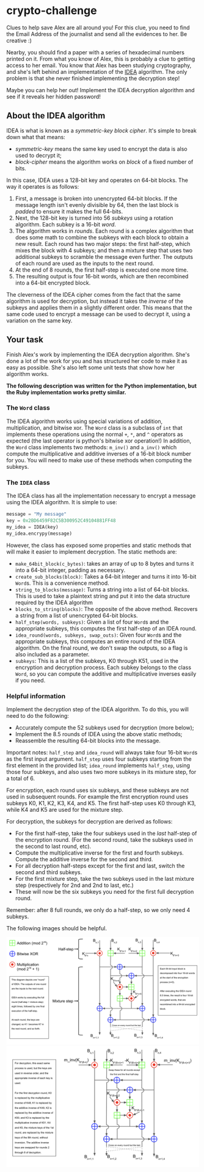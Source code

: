 # crypto-challenge

Clues to help save Alex are all around you! For this clue, you need to find the Email Address of the journalist and send all the evidences to her. Be creative :)

Nearby, you should find a paper with a series of hexadecimal numbers printed on it. From what you know of Alex, this is probably a clue to getting access to her email. You know that Alex has been studying cryptography, and she's left behind an implementation of the [IDEA](https://en.wikipedia.org/wiki/International_Data_Encryption_Algorithm) algorithm. The only problem is that she never finished implementing the decryption step!

Maybe you can help her out! Implement the IDEA decryption algorithm and see if it reveals her hidden password!

## About the IDEA algorithm

IDEA is what is known as a _symmetric-key block cipher_. It's simple to break down what that means:

- _symmetric-key_ means the same key used to encrypt the data is also used to decrypt it;
- _block-cipher_ means the algorithm works on _block_ of a fixed number of bits.

In this case, IDEA uses a 128-bit key and operates on 64-bit blocks. The way it operates is as follows:

1. First, a message is broken into unencrypted 64-bit blocks. If the message length isn't evenly divisible by 64, then the last block is _padded_ to ensure it makes the full 64-bits.
2. Next, the 128-bit key is turned into 56 _subkeys_ using a rotation algorithm. Each subkey is a 16-bit _word_.
3. The algorithm works in _rounds_. Each round is a complex algorithm that does some math to combine the subkeys with each block to obtain a new result. Each round has two major steps: the first half-step, which mixes the block with 4 subkeys; and then a mixture step that uses two additional subkeys to scramble the message even further. The outputs of each round are used as the inputs to the next round.
4. At the end of 8 rounds, the first half-step is executed one more time.
5. The resulting output is four 16-bit words, which are then recombined into a 64-bit encrypted block.

The cleverness of the IDEA cipher comes from the fact that the same algorithm is used for decryption, but instead it takes the _inverse_ of the subkeys and applies them in a slightly different order. This means that the same code used to encrypt a message can be used to decrypt it, using a variation on the same key.

## Your task

Finish Alex's work by implementing the IDEA decryption algorithm. She's done a lot of the work for you and has structured her code to make it as easy as possible. She's also left some unit tests that show how her algorithm works.

**The following description was written for the Python implementation, but the Ruby implementation works pretty similar.**

### The `Word` class

The IDEA algorithm works using special variations of addition, multiplication, and bitwise xor. The `Word` class is a subclass of `int` that implements these operations using the normal `+`, `*`, and `^` operators as expected (the last operator is python's bitwise xor operation!) In addition, the `Word` class implements two methods: `m_inv()` and `a_inv()` which compute the multiplicative and additive inverses of a 16-bit block number for you. You will need to make use of these methods when computing the subkeys.

### The `IDEA` class

The IDEA class has all the implementation necessary to encrypt a message using the IDEA algorithm. It is simple to use:

```python
message = "My message"
key = 0x2BD6459F82C5B300952C49104881FF48
my_idea = IDEA(key)
my_idea.encrypy(message)
```

However, the class has exposed some properties and static methods that will make it easier to implement decryption. The static methods are:

- `make_64bit_block(c_bytes)`: takes an array of up to 8 bytes and turns it into a 64-bit integer, padding as necessary.
- `create_sub_blocks(block)`: Takes a 64-bit integer and turns it into 16-bit `Word`s. This is a convenience method.
- `string_to_blocks(message)`: Turns a string into a list of 64-bit blocks. This is used to take a plaintext string and put it into the data structure required by the IDEA algorithm
- `blocks_to_string(blocks)`: The opposite of the above method. Recovers a string from a list of unencrypted 64-bit blocks.
- `half_step(words, subkeys)`: Given a list of four `Word`s and the appropriate subkeys, this computes the first half-step of an IDEA round.
- `idea_round(words, subkeys, swap_outs)`: Given four `Word`s and the appropriate subkeys, this computes an entire round of the IDEA algorithm. On the final round, we don't swap the outputs, so a flag is also included as a parameter.
- `subkeys`: This is a list of the subkeys, K0 through K51, used in the encryption and decryption process. Each subkey belongs to the class `Word`, so you can compute the additive and multiplicative inverses easily if you need.

### Helpful information

Implement the decryption step of the IDEA algorithm. To do this, you will need to do the following:

- Accurately compute the 52 subkeys used for decryption (more below);
- Implement the 8.5 rounds of IDEA using the above static methods;
- Reassemble the resulting 64-bit blocks into the message.

Important notes: `half_step` and `idea_round` will always take four 16-bit `Word`s as the first input argument. `half_step` uses four subkeys starting from the first element in the provided list; `idea_round` implements `half_step`, using those four subkeys, and also uses two more subkeys in its mixture step, for a total of 6.

For encryption, each round uses six subkeys, and these subkeys are not used in subsequent rounds. For example the first encryption round uses subkeys K0, K1, K2, K3, K4, and K5. The first half-step uses K0 through K3, while K4 and K5 are used for the mixture step.

For decryption, the subkeys for decryption are derived as follows:

- For the first half-step, take the four subkeys used in the _last_ half-step of the encryption round. (For the second round, take the subkeys used in the second to last round, etc).
- Compute the multiplicative inverse for the first and fourth subkeys. Compute the additive inverse for the second and third.
- For all decryption half-steps except for the first and last, switch the second and third subkeys.
- For the first mixture step, take the two subkeys used in the last mixture step (respectively for 2nd and 2nd to last, etc.)
- These will now be the six subkeys you need for the first full decryption round.

Remember: after 8 full rounds, we only do a half-step, so we only need 4 subkeys.

The following images should be helpful.

![IDEA encryption](images/idea_encryption.png)
![IDEA_decryption](images/idea_decryption.png)
